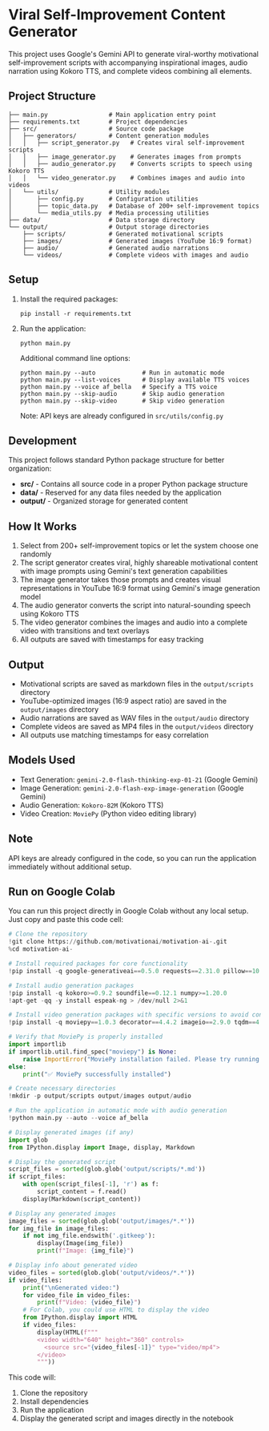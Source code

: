 # Viral Self-Improvement Content Generator

This project uses Google's Gemini API to generate viral-worthy motivational self-improvement scripts with accompanying inspirational images, audio narration using Kokoro TTS, and complete videos combining all elements.

## Project Structure

```
├── main.py                 # Main application entry point
├── requirements.txt        # Project dependencies
├── src/                    # Source code package
│   ├── generators/         # Content generation modules
│   │   ├── script_generator.py   # Creates viral self-improvement scripts
│   │   ├── image_generator.py    # Generates images from prompts
│   │   ├── audio_generator.py    # Converts scripts to speech using Kokoro TTS
│   │   └── video_generator.py    # Combines images and audio into videos
│   └── utils/              # Utility modules
│       ├── config.py       # Configuration utilities
│       ├── topic_data.py   # Database of 200+ self-improvement topics
│       └── media_utils.py  # Media processing utilities
├── data/                   # Data storage directory
└── output/                 # Output storage directories
    ├── scripts/            # Generated motivational scripts
    ├── images/             # Generated images (YouTube 16:9 format)
    ├── audio/              # Generated audio narrations
    └── videos/             # Complete videos with images and audio
```

## Setup

1. Install the required packages:
   ```
   pip install -r requirements.txt
   ```

2. Run the application:
   ```
   python main.py
   ```

   Additional command line options:
   ```
   python main.py --auto             # Run in automatic mode
   python main.py --list-voices      # Display available TTS voices
   python main.py --voice af_bella   # Specify a TTS voice
   python main.py --skip-audio       # Skip audio generation
   python main.py --skip-video       # Skip video generation
   ```

   Note: API keys are already configured in `src/utils/config.py`

## Development

This project follows standard Python package structure for better organization:

- **src/** - Contains all source code in a proper Python package structure
- **data/** - Reserved for any data files needed by the application
- **output/** - Organized storage for generated content

## How It Works

1. Select from 200+ self-improvement topics or let the system choose one randomly
2. The script generator creates viral, highly shareable motivational content with image prompts using Gemini's text generation capabilities
3. The image generator takes those prompts and creates visual representations in YouTube 16:9 format using Gemini's image generation model
4. The audio generator converts the script into natural-sounding speech using Kokoro TTS
5. The video generator combines the images and audio into a complete video with transitions and text overlays
6. All outputs are saved with timestamps for easy tracking

## Output

- Motivational scripts are saved as markdown files in the `output/scripts` directory
- YouTube-optimized images (16:9 aspect ratio) are saved in the `output/images` directory
- Audio narrations are saved as WAV files in the `output/audio` directory
- Complete videos are saved as MP4 files in the `output/videos` directory
- All outputs use matching timestamps for easy correlation

## Models Used

- Text Generation: `gemini-2.0-flash-thinking-exp-01-21` (Google Gemini)
- Image Generation: `gemini-2.0-flash-exp-image-generation` (Google Gemini)
- Audio Generation: `Kokoro-82M` (Kokoro TTS)
- Video Creation: `MoviePy` (Python video editing library)

## Note

API keys are already configured in the code, so you can run the application immediately without additional setup.

## Run on Google Colab

You can run this project directly in Google Colab without any local setup. Just copy and paste this code cell:

```python
# Clone the repository
!git clone https://github.com/motivationai/motivation-ai-.git
%cd motivation-ai-

# Install required packages for core functionality
!pip install -q google-generativeai==0.5.0 requests==2.31.0 pillow==10.0.0

# Install audio generation packages
!pip install -q kokoro>=0.9.2 soundfile==0.12.1 numpy>=1.20.0
!apt-get -qq -y install espeak-ng > /dev/null 2>&1

# Install video generation packages with specific versions to avoid conflicts
!pip install -q moviepy==1.0.3 decorator==4.4.2 imageio==2.9.0 tqdm==4.64.1 proglog==0.1.10

# Verify that MoviePy is properly installed
import importlib
if importlib.util.find_spec("moviepy") is None:
    raise ImportError("MoviePy installation failed. Please try running this cell again.")
else:
    print("✅ MoviePy successfully installed")

# Create necessary directories
!mkdir -p output/scripts output/images output/audio

# Run the application in automatic mode with audio generation
!python main.py --auto --voice af_bella

# Display generated images (if any)
import glob
from IPython.display import Image, display, Markdown

# Display the generated script
script_files = sorted(glob.glob('output/scripts/*.md'))
if script_files:
    with open(script_files[-1], 'r') as f:
        script_content = f.read()
    display(Markdown(script_content))

# Display any generated images
image_files = sorted(glob.glob('output/images/*.*'))
for img_file in image_files:
    if not img_file.endswith('.gitkeep'):
        display(Image(img_file))
        print(f"Image: {img_file}")

# Display info about generated video
video_files = sorted(glob.glob('output/videos/*.*'))
if video_files:
    print("\nGenerated video:")
    for video_file in video_files:
        print(f"Video: {video_file}")
    # For Colab, you could use HTML to display the video
    from IPython.display import HTML
    if video_files:
        display(HTML(f"""
        <video width="640" height="360" controls>
          <source src="{video_files[-1]}" type="video/mp4">
        </video>
        """))
```

This code will:
1. Clone the repository
2. Install dependencies
3. Run the application
4. Display the generated script and images directly in the notebook
